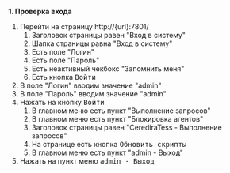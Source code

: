 **1. Проверка входа**

1. Перейти на страницу http://{url}:7801/
    1. Заголовок страницы равен "Вход в систему"
    1. Шапка страницы равна "Вход в систему"
    1. Есть поле "Логин"
    1. Есть поле "Пароль"
    1. Есть неактивный чекбокс "Запомнить меня"
    1. Есть кнопка <kbd>Войти</kbd>
1. В поле "Логин" вводим значение "admin"
1. В поле "Пароль" вводим значение "admin"
1. Нажать на кнопку <kbd>Войти</kbd>
    1. В главном меню есть пункт "Выполнение запросов"
    1. В главном меню есть пункт "Блокировка агентов"
    1. Заголовок страницы равен "CerediraTess - Выполнение запросов"
    1. На странице есть кнопка <kbd>Обновить скрипты</kbd>
    1. В главном меню есть пункт "admin - Выход"
1. Нажать на пункт меню <kbd>admin - Выход</kbd>

